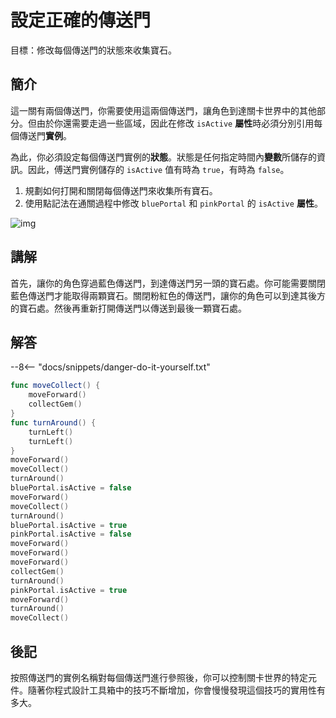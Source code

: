 # 設定正確的傳送門

目標：修改每個傳送門的狀態來收集寶石。

## 簡介

這一關有兩個傳送門，你需要使用這兩個傳送門，讓角色到達關卡世界中的其他部分。但由於你還需要走過一些區域，因此在修改 `isActive` **屬性**時必須分別引用每個傳送門**實例**。

為此，你必須設定每個傳送門實例的**狀態**。狀態是任何指定時間內**變數**所儲存的資訊。因此，傅送門實例儲存的 `isActive` 值有時為 `true`，有時為 `false`。

1. 規劃如何打開和關閉每個傳送門來收集所有寶石。
2. 使用點記法在通關過程中修改 `bluePortal` 和 `pinkPortal` 的 `isActive` **屬性**。

![img](https://imagedelivery.net/cdkaXPuFls5qlrh3GM4hfA/f310438a-4cc1-4092-27ad-2e52f5385700/public)

## 講解

首先，讓你的角色穿過藍色傳送門，到達傳送門另一頭的寶石處。你可能需要關閉藍色傳送門才能取得兩顆寶石。關閉粉紅色的傳送門，讓你的角色可以到達其後方的寶石處。然後再重新打開傳送門以傳送到最後一顆寶石處。

## 解答

--8<-- "docs/snippets/danger-do-it-yourself.txt"

```swift linenums="1"
func moveCollect() {
    moveForward()
    collectGem()
}
func turnAround() {
    turnLeft()
    turnLeft()
}
moveForward()
moveCollect()
turnAround()
bluePortal.isActive = false
moveForward()
moveCollect()
turnAround()
bluePortal.isActive = true
pinkPortal.isActive = false
moveForward()
moveForward()
moveForward()
collectGem()
turnAround()
pinkPortal.isActive = true
moveForward()
turnAround()
moveCollect()
```

## 後記

按照傳送門的實例名稱對每個傳送門進行參照後，你可以控制關卡世界的特定元件。隨著你程式設計工具箱中的技巧不斷增加，你會慢慢發現這個技巧的實用性有多大。
